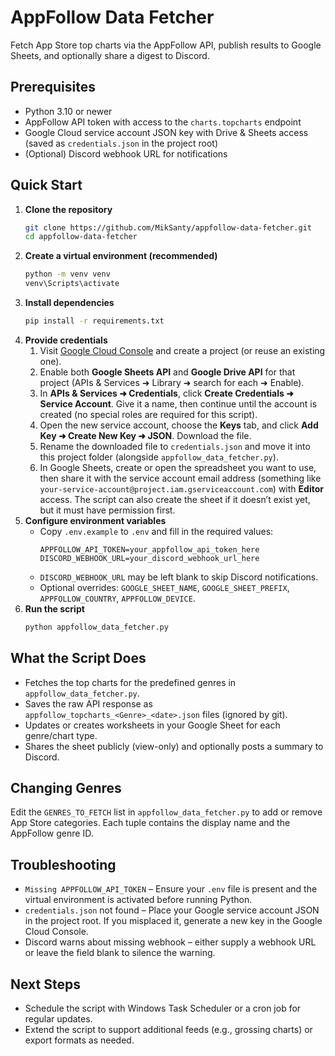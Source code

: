 # AppFollow Data Fetcher

Fetch App Store top charts via the AppFollow API, publish results to Google Sheets, and optionally share a digest to Discord.

## Prerequisites
- Python 3.10 or newer
- AppFollow API token with access to the `charts.topcharts` endpoint
- Google Cloud service account JSON key with Drive & Sheets access (saved as `credentials.json` in the project root)
- (Optional) Discord webhook URL for notifications

## Quick Start
1. **Clone the repository**
   ```bash
   git clone https://github.com/MikSanty/appfollow-data-fetcher.git
   cd appfollow-data-fetcher
   ```
2. **Create a virtual environment (recommended)**
   ```cmd
   python -m venv venv
   venv\Scripts\activate
   ```
3. **Install dependencies**
   ```cmd
   pip install -r requirements.txt
   ```
4. **Provide credentials**
   1. Visit [Google Cloud Console](https://console.cloud.google.com/) and create a project (or reuse an existing one).
   2. Enable both **Google Sheets API** and **Google Drive API** for that project (APIs & Services ➜ Library ➜ search for each ➜ Enable).
   3. In **APIs & Services ➜ Credentials**, click **Create Credentials ➜ Service Account**. Give it a name, then continue until the account is created (no special roles are required for this script).
   4. Open the new service account, choose the **Keys** tab, and click **Add Key ➜ Create New Key ➜ JSON**. Download the file.
   5. Rename the downloaded file to `credentials.json` and move it into this project folder (alongside `appfollow_data_fetcher.py`).
   6. In Google Sheets, create or open the spreadsheet you want to use, then share it with the service account email address (something like `your-service-account@project.iam.gserviceaccount.com`) with **Editor** access. The script can also create the sheet if it doesn’t exist yet, but it must have permission first.
5. **Configure environment variables**
   - Copy `.env.example` to `.env` and fill in the required values:
     ```env
     APPFOLLOW_API_TOKEN=your_appfollow_api_token_here
     DISCORD_WEBHOOK_URL=your_discord_webhook_url_here
     ```
   - `DISCORD_WEBHOOK_URL` may be left blank to skip Discord notifications.
   - Optional overrides: `GOOGLE_SHEET_NAME`, `GOOGLE_SHEET_PREFIX`, `APPFOLLOW_COUNTRY`, `APPFOLLOW_DEVICE`.
6. **Run the script**
   ```cmd
   python appfollow_data_fetcher.py
   ```

## What the Script Does
- Fetches the top charts for the predefined genres in `appfollow_data_fetcher.py`.
- Saves the raw API response as `appfollow_topcharts_<Genre>_<date>.json` files (ignored by git).
- Updates or creates worksheets in your Google Sheet for each genre/chart type.
- Shares the sheet publicly (view-only) and optionally posts a summary to Discord.

## Changing Genres
Edit the `GENRES_TO_FETCH` list in `appfollow_data_fetcher.py` to add or remove App Store categories. Each tuple contains the display name and the AppFollow genre ID.

## Troubleshooting
- `Missing APPFOLLOW_API_TOKEN` – Ensure your `.env` file is present and the virtual environment is activated before running Python.
- `credentials.json` not found – Place your Google service account JSON in the project root. If you misplaced it, generate a new key in the Google Cloud Console.
- Discord warns about missing webhook – either supply a webhook URL or leave the field blank to silence the warning.

## Next Steps
- Schedule the script with Windows Task Scheduler or a cron job for regular updates.
- Extend the script to support additional feeds (e.g., grossing charts) or export formats as needed.
